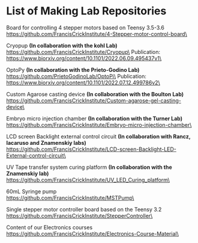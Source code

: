 # List of Making Lab Repositories

Board for controlling 4 stepper motors based on Teensy 3.5-3.6\
https://github.com/FrancisCrickInstitute/4-Stepper-motor-control-board\

Cryopup **(In collaboration with the kohl Lab)**\
https://github.com/FrancisCrickInstitute/Cryopup\
Publication: https://www.biorxiv.org/content/10.1101/2022.06.09.495437v1\

OptoPy **(In collaboration with the Prieto-Godino Lab)**\
https://github.com/PrietoGodinoLab/OptoPi\
Publication: https://www.biorxiv.org/content/10.1101/2022.07.12.499786v2\

Custom Agarose casting device **(In collaboration with the Boulton Lab)**\
https://github.com/FrancisCrickInstitute/Custom-agarose-gel-casting-device\

Embryo micro injection chamber **(In collaboration with the Turner Lab)**\
https://github.com/FrancisCrickInstitute/Embryo-micro-injection-chamber\

LCD screen Backlight external control circuit **(In collaboration with Rancz, Iacaruso and Znamenskiy labs)**\
https://github.com/FrancisCrickInstitute/LCD-screen-Backlight-LED-External-control-circuit\

UV Tape transfer system curing platform **(In collaboration with the Znamenskiy lab)**\
https://github.com/FrancisCrickInstitute/UV_LED_Curing_platform\

60mL Syringe pump\
https://github.com/FrancisCrickInstitute/MSTPump\

Single stepper motor controller board based on the Teensy 3.2\
https://github.com/FrancisCrickInstitute/StepperController\


Content of our Electronics courses\
https://github.com/FrancisCrickInstitute/Electronics-Course-Material\
